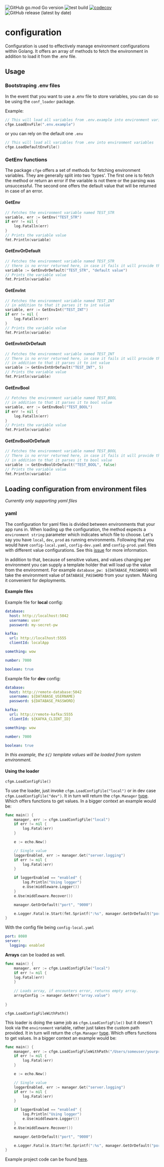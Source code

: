![GitHub go.mod Go version](https://img.shields.io/github/go-mod/go-version/pavleprica/configuration)
![test build](https://github.com/pavleprica/configuration/actions/workflows/test.yml/badge.svg)
[![codecov](https://codecov.io/gh/go-nag/configuration/branch/master/graph/badge.svg?token=C2YYJG5U3C)](https://codecov.io/gh/go-nag/configuration)
![GitHub release (latest by date)](https://img.shields.io/github/v/release/pavleprica/configuration)


# configuration
Configuration is used to effectively manage environment configurations within Golang. It offers an array of methods to fetch the environment in addition to load it from the .env file.

## Usage



### Bootstraping .env files

In the event that you want to use a .env file to store variables, you can do so be using the `conf_loader` package.


Example:
```go
// This will load all variables from .env.example into environment variables 
cfge.LoadEnvFile(".env.example")
```
or you can rely on the default one `.env`
```go
// This will load all variables from .env into environment variables
cfge.LoadDefaultEnvFile()
```

### GetEnv functions

The package `cfge` offers a set of methods for fetching environment variables. They are 
generally split into two 'types'. The first one is to fetch the method or return an error if the variable
is not there or the parsing was unsuccessful. The second one offers the default value that will be returned
in case of an error.

#### GetEnv

```go
// Fetches the environment variable named TEST_STR
variable, err := GetEnv("TEST_STR")
if err != nil {
	log.Fatalln(err)
}
// Prints the variable value
fmt.Println(variable)
```

#### GetEnvOrDefault

```go
// Fetches the environment variable named TEST_STR
// there is no error returned here, in case it fails it will provide the default value
variable := GetEnvOrDefault("TEST_STR", "default value")
// Prints the variable value
fmt.Println(variable)
```

#### GetEnvInt

```go
// Fetches the environment variable named TEST_INT
// in addition to that it parses it to int value
variable, err := GetEnvInt("TEST_INT")
if err != nil {
	log.Fatalln(err)
}
// Prints the variable value
fmt.Println(variable)
```

#### GetEnvIntOrDefault

```go
// Fetches the environment variable named TEST_INT
// There is no error returned here, in case it fails it will provide the default value
// in addition to that it parses it to int value
variable := GetEnvIntOrDefault("TEST_INT", 5)
// Prints the variable value
fmt.Println(variable)
```

#### GetEnvBool

```go
// Fetches the environment variable named TEST_BOOL
// in addition to that it parses it to bool value
variable, err := GetEnvBool("TEST_BOOL")
if err != nil {
	log.Fatalln(err)
}
// Prints the variable value
fmt.Println(variable)
```

#### GetEnvBoolOrDefault

```go
// Fetches the environment variable named TEST_BOOL
// There is no error returned here, in case it fails it will provide the default value
// in addition to that it parses it to bool value
variable := GetEnvBoolOrDefault("TEST_BOOL", false)
// Prints the variable value
fmt.Println(variable)
```

## Loading configuration from environment files

_Currently only supporting yaml files_

### yaml

The configuration for yaml files is divided between environments that your app runs in. 
When loading up the configuration, the method expects a `environment string` parameter which
indicates which file to choose. Let's say you have `local`, `dev`, `prod` as running environments.
Following that you would have `config-local.yaml`, `config-dev.yaml` and `config-prod.yaml` files with
different value configurations. See this [issue](https://github.com/go-nag/configuration/issues/1) for more information.

In addition to that, because of sensitive values, and values changing per environment you can supply a template holder
that will load up the value from the environment. For example `database_pw: ${DATABASE_PASSWORD}` will take the environment
value of `DATABASE_PASSWORD` from your system. Making it convenient for deployments.

#### Example files

Example file for **local** config:
```yaml
database:
  host: http://localhost:5042
  username: user
  password: my-secret-pw

kafka:
  url: http://localhost:5555
  clientId: localApp

something: wow

number: 7000

boolean: true
```

Example file for **dev** config:
```yaml
database:
  host: http://remote-database:5042
  username: ${DATABASE_USERNAME}
  password: ${DATABASE_PASSWORD}

kafka:
  url: http://remote-kafka:5555
  clientId: ${KAFKA_CLIENT_ID}

something: wow

number: 7000

boolean: true
```
_In this example, the `${}` template values will be loaded from system environment._

#### Using the loader

`cfgm.LoadConfigFile()`

To use the loader, just invoke `cfgm.LoadConfigFile("local")` or in dev case `cfgm.LoadConfigFile("dev")`.
It in turn will return the `cfgm.Manager` [type](cfgm/manager.go). Which offers functions to get values. 
In a bigger context an example would be:

```go
func main() {
	manager, err := cfgm.LoadConfigFile("local")
	if err != nil {
		log.Fatal(err)
	}

	e := echo.New()

	// Single value
	loggerEnabled, err := manager.Get("server.logging")
	if err != nil {
		log.Fatal(err)
	}

	if loggerEnabled == "enabled" {
		log.Println("Using logger")
		e.Use(middleware.Logger())
	}
	e.Use(middleware.Recover())

	manager.GetOrDefault("port", "9000")

	e.Logger.Fatal(e.Start(fmt.Sprintf(":%s", manager.GetOrDefault("port", "9000"))))
}
```
With the config file being `config-local.yaml`
```yaml
port: 8080
server:
  logging: enabled
```

**Arrays** can be loaded as well.
```go
func main() {
    manager, err := cfgm.LoadConfigFile("local")
    if err != nil {
    log.Fatal(err)
    }
    
    // Loads array, if encounters error, returns empty array.
    arrayConfig := manager.GetArr("array.value")
    
}
```

`cfgm.LoadConfigFileWithPath()`

This loader is doing the same job as `cfgm.LoadConfigFile()` but it doesn't look via the `environment` variable, rather just takes
the custom path provided.
It in turn will return the `cfgm.Manager` [type](cfgm/manager.go). Which offers functions to get values.
In a bigger context an example would be:

```go
func main() {
	manager, err := cfgm.LoadConfigFileWithPath("/Users/someuser/yourproject/config.yaml")
	if err != nil {
		log.Fatal(err)
	}

	e := echo.New()

	// Single value
	loggerEnabled, err := manager.Get("server.logging")
	if err != nil {
		log.Fatal(err)
	}

	if loggerEnabled == "enabled" {
		log.Println("Using logger")
		e.Use(middleware.Logger())
	}
	e.Use(middleware.Recover())

	manager.GetOrDefault("port", "9000")

	e.Logger.Fatal(e.Start(fmt.Sprintf(":%s", manager.GetOrDefault("port", "9000"))))
}
```

Example project code can be found [here](https://github.com/go-nag/configuration-example).
